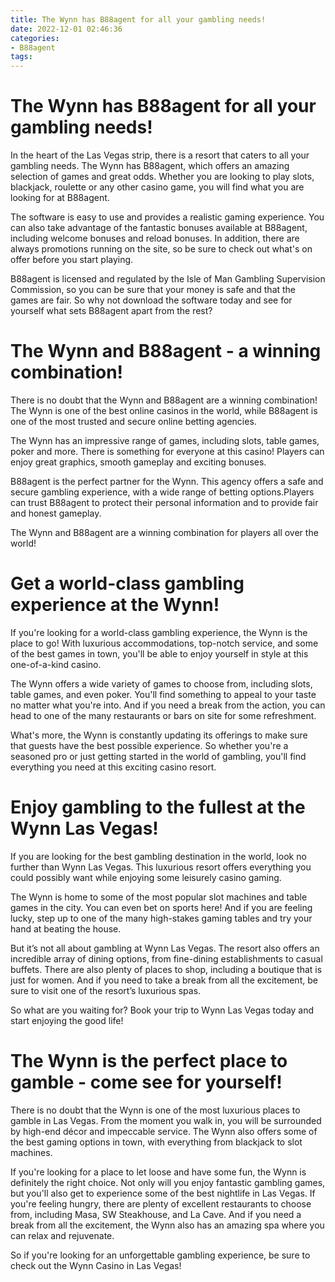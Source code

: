 ```yaml
---
title: The Wynn has B88agent for all your gambling needs!
date: 2022-12-01 02:46:36
categories:
- B88agent
tags:
---
```



#  The Wynn has B88agent for all your gambling needs!

In the heart of the Las Vegas strip, there is a resort that caters to all your gambling needs. The Wynn has B88agent, which offers an amazing selection of games and great odds. Whether you are looking to play slots, blackjack, roulette or any other casino game, you will find what you are looking for at B88agent.

The software is easy to use and provides a realistic gaming experience. You can also take advantage of the fantastic bonuses available at B88agent, including welcome bonuses and reload bonuses. In addition, there are always promotions running on the site, so be sure to check out what's on offer before you start playing.

B88agent is licensed and regulated by the Isle of Man Gambling Supervision Commission, so you can be sure that your money is safe and that the games are fair. So why not download the software today and see for yourself what sets B88agent apart from the rest?

#  The Wynn and B88agent - a winning combination!

There is no doubt that the Wynn and B88agent are a winning combination! The Wynn is one of the best online casinos in the world, while B88agent is one of the most trusted and secure online betting agencies.

The Wynn has an impressive range of games, including slots, table games, poker and more. There is something for everyone at this casino! Players can enjoy great graphics, smooth gameplay and exciting bonuses.

B88agent is the perfect partner for the Wynn. This agency offers a safe and secure gambling experience, with a wide range of betting options.Players can trust B88agent to protect their personal information and to provide fair and honest gameplay.

The Wynn and B88agent are a winning combination for players all over the world!

#  Get a world-class gambling experience at the Wynn!

If you're looking for a world-class gambling experience, the Wynn is the place to go! With luxurious accommodations, top-notch service, and some of the best games in town, you'll be able to enjoy yourself in style at this one-of-a-kind casino.

The Wynn offers a wide variety of games to choose from, including slots, table games, and even poker. You'll find something to appeal to your taste no matter what you're into. And if you need a break from the action, you can head to one of the many restaurants or bars on site for some refreshment.

What's more, the Wynn is constantly updating its offerings to make sure that guests have the best possible experience. So whether you're a seasoned pro or just getting started in the world of gambling, you'll find everything you need at this exciting casino resort.

#  Enjoy gambling to the fullest at the Wynn Las Vegas!

If you are looking for the best gambling destination in the world, look no further than Wynn Las Vegas. This luxurious resort offers everything you could possibly want while enjoying some leisurely casino gaming.

The Wynn is home to some of the most popular slot machines and table games in the city. You can even bet on sports here! And if you are feeling lucky, step up to one of the many high-stakes gaming tables and try your hand at beating the house.

But it’s not all about gambling at Wynn Las Vegas. The resort also offers an incredible array of dining options, from fine-dining establishments to casual buffets. There are also plenty of places to shop, including a boutique that is just for women. And if you need to take a break from all the excitement, be sure to visit one of the resort’s luxurious spas.

So what are you waiting for? Book your trip to Wynn Las Vegas today and start enjoying the good life!

#  The Wynn is the perfect place to gamble - come see for yourself!

There is no doubt that the Wynn is one of the most luxurious places to gamble in Las Vegas. From the moment you walk in, you will be surrounded by high-end décor and impeccable service. The Wynn also offers some of the best gaming options in town, with everything from blackjack to slot machines.

If you're looking for a place to let loose and have some fun, the Wynn is definitely the right choice. Not only will you enjoy fantastic gambling games, but you'll also get to experience some of the best nightlife in Las Vegas. If you're feeling hungry, there are plenty of excellent restaurants to choose from, including Masa, SW Steakhouse, and La Cave. And if you need a break from all the excitement, the Wynn also has an amazing spa where you can relax and rejuvenate.

So if you're looking for an unforgettable gambling experience, be sure to check out the Wynn Casino in Las Vegas!